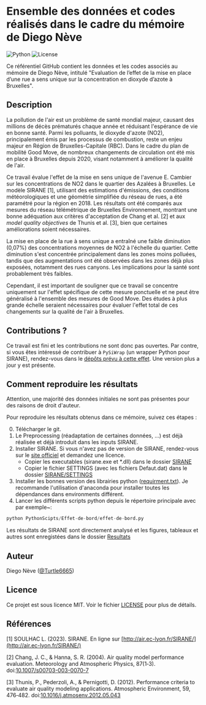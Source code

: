 # Ensemble des données et codes réalisés dans le cadre du mémoire de Diego Nève

![Python](https://img.shields.io/badge/python-3.8-blue.svg) ![License](https://img.shields.io/badge/license-MIT-green.svg)

Ce référentiel GitHub contient les données et les codes associés au mémoire de Diego Nève, intitulé "Evaluation de l’effet de la mise en place d’une rue a sens unique sur la concentration en dioxyde d’azote à Bruxelles".

## Description

La pollution de l'air est un problème de santé mondial majeur, causant des millions de décès prématurés chaque année et réduisant l'espérance de vie en bonne santé. Parmi les polluants, le dioxyde d'azote (NO2), principalement émis par les processus de combustion, reste un enjeu majeur en Région de Bruxelles-Capitale (RBC). Dans le cadre du plan de mobilité Good Move, de nombreux changements de circulation ont été mis en place à Bruxelles depuis 2020, visant notamment à améliorer la qualité de l'air.

Ce travail évalue l'effet de la mise en sens unique de l'avenue E. Cambier sur les concentrations de NO2 dans le quartier des Azalées à Bruxelles. Le modèle SIRANE [1], utilisant des estimations d'émissions, des conditions météorologiques et une géométrie simplifiée du réseau de rues, a été paramétré pour la région en 2018. Les résultats ont été comparés aux mesures du réseau télémétrique de Bruxelles Environnement, montrant une bonne adéquation aux critères d'acceptation de Chang et al. [2] et aux *model quality objectives* de Thunis et al. [3], bien que certaines améliorations soient nécessaires.

La mise en place de la rue à sens unique a entraîné une faible diminution (0,07%) des concentrations moyennes de NO2 à l'échelle du quartier. Cette diminution s'est concentrée principalement dans les zones moins polluées, tandis que des augmentations ont été observées dans les zones déjà plus exposées, notamment des rues canyons. Les implications pour la santé sont probablement très faibles.

Cependant, il est important de souligner que ce travail se concentre uniquement sur l'effet spécifique de cette mesure ponctuelle et ne peut être généralisé à l'ensemble des mesures de Good Move. Des études à plus grande échelle seraient nécessaires pour évaluer l'effet total de ces changements sur la qualité de l'air à Bruxelles.

## Contributions ?
Ce travail est fini et les contributions ne sont donc pas ouvertes. Par contre, si vous êtes intéressé de contribuer à `PySiWrap` (un wrapper Python pour SIRANE), rendez-vous dans le [dépôts prévu à cette effet](https://github.com/Turtle6665/PySiWrap). Une version plus a jour y est présente.

## Comment reproduire les résultats

Attention, une majorité des données initiales ne sont pas présentes pour des raisons de droit d'auteur.

Pour reproduire les résultats obtenus dans ce mémoire, suivez ces étapes :

0. Télécharger le git.
1. Le Preprocessing (réadaptation de certaines données, ...) est déjà réalisée et déjà introduit dans les inputs SIRANE.
2. Installer SIRANE. Si vous n'avez pas de version de SIRANE, rendez-vous sur le [site officiel](http://air.ec-lyon.fr/SIRANE/index.php) et demandez une licence.
    * Copier les executables (sirane.exe et \*.dll) dans le dossier [SIRANE](/SIRANE/)
    * Copier le fichier SETTINGS (avec les fichiers Defaut.dat) dans le dossier [SIRANE/SETTINGS](/SIRANE/SETTINGS/)
3. Installer les bonnes version des librairies python ([requirment.txt](requirment.txt)). Je recommande l'utilisation d'anaconda pour installer toutes les dépendances dans environments différent.
4. Lancer les différents scripts python depuis le répertoire principale avec par exemple~:
```python
python PythonScipts/Effet-de-bord/effet-de-bord.py
```
Les résultats de SIRANE sont directement analysé et les figures, tableaux et autres sont enregistées dans le dossier [Resultats](Resultats/)


## Auteur

Diego Nève ([@Turtle6665](https://github.com/Turtle6665))

## Licence

Ce projet est sous licence MIT. Voir le fichier [LICENSE](LICENSE) pour plus de détails.

## Références
[1] SOULHAC L. (2023). SIRANE. En ligne sur [http://air.ec-lyon.fr/SIRANE/](http://air.ec-lyon.fr/SIRANE/)

[2] Chang, J. C., & Hanna, S. R. (2004). Air quality model performance evaluation. Meteorology and Atmospheric Physics, 87(1‑3). doi:[10.1007/s00703-003-0070-7](https://doi.org/10.1007/s00703-003-0070-7)

[3] Thunis, P., Pederzoli, A., & Pernigotti, D. (2012). Performance criteria to evaluate air quality modeling applications. Atmospheric Environment, 59, 476‑482. doi:[10.1016/j.atmosenv.2012.05.043](https://doi.org/10.1016/j.atmosenv.2012.05.043)
